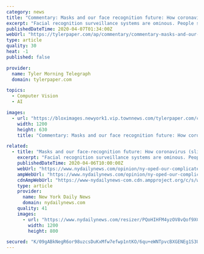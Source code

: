 ```yaml
---
category: news
title: "Commentary: Masks and our face recognition future: How coronavirus (slightly) clouds the picture painted by tech firms"
excerpt: "Facial recognition surveillance systems are ominous. People see how these tools threaten privacy and civil liberties and consider ways they might resist being tracked and profiled everywhere they go. One option that is regularly tossed around is the idea of frustrating identification systems with clothing and accessories that obscure and ..."
publishedDateTime: 2020-04-07T01:34:00Z
webUrl: "https://tylerpaper.com/ap/commentary/commentary-masks-and-our-face-recognition-future-how-coronavirus-slightly-clouds-the-picture-painted-by/article_0c862c93-151b-5215-8db4-030034e4b7d2.html"
type: article
quality: 30
heat: -1
published: false

provider:
  name: Tyler Morning Telegraph
  domain: tylerpaper.com

topics:
  - Computer Vision
  - AI

images:
  - url: "https://bloximages.newyork1.vip.townnews.com/tylerpaper.com/content/tncms/custom/image/1d130320-7305-11e7-aad4-cf9f36fa6d1e.png"
    width: 1200
    height: 630
    title: "Commentary: Masks and our face recognition future: How coronavirus (slightly) clouds the picture painted by tech firms"

related:
  - title: "Masks and our face-recognition future: How coronavirus (slightly) clouds the picture painted by tech firms"
    excerpt: "Facial recognition surveillance systems are ominous. People see how these tools threaten privacy and civil liberties and consider ways they might resist being tracked and profiled everywhere they go. One option that is regularly tossed around is the idea of frustrating identification systems with clothing and accessories that obscure and ..."
    publishedDateTime: 2020-04-06T10:00:00Z
    webUrl: "https://www.nydailynews.com/opinion/ny-oped-our-complicated-face-recognition-future-20200406-ukkhwmnr4faxpbfgalfa66eumy-story.html"
    ampWebUrl: "https://www.nydailynews.com/opinion/ny-oped-our-complicated-face-recognition-future-20200406-ukkhwmnr4faxpbfgalfa66eumy-story.html?outputType=amp"
    cdnAmpWebUrl: "https://www-nydailynews-com.cdn.ampproject.org/c/s/www.nydailynews.com/opinion/ny-oped-our-complicated-face-recognition-future-20200406-ukkhwmnr4faxpbfgalfa66eumy-story.html?outputType=amp"
    type: article
    provider:
      name: New York Daily News
      domain: nydailynews.com
    quality: 41
    images:
      - url: "https://www.nydailynews.com/resizer/PQoHIHFM4yzOV8vQof9XCLz76dY=/1200x0/top/arc-anglerfish-arc2-prod-tronc.s3.amazonaws.com/public/RQQCBP7DRFAGTJ6C53DXRETWGA.jpg"
        width: 1200
        height: 800

secured: "K/09gABkNegR6or98uzcsDuKxMfw7efwp1ntKO/6qu+eWNTpvcBXGENEg1S3Uaq/1NjKndQ7x74M3BhxzqvAztwB/oGWue8VV+o1+pkVfsfibI9MWrWl9WA059bYCGNY7DRKQd6TbzdXct8nVhPPCAOv96otD0veMGSyjq3WUlY1UA6+hsss01UFrLYhWhRNaupX+7pIQZn+2v3H+B+pvvziZOPA8hSTR4AerYVyDZ0M6o0sWDblshDMRF7tU0rCY5QtpjcG5knA8Im8EQQaSkc0T4qaprTJY6F5ZaykVvygyHVZMzijY76HypwsTJhF;tRAeulTkfdTs9RwpjD+hCg=="
---
```


